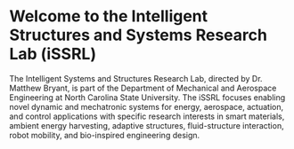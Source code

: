 # Welcome to the Intelligent Structures and Systems Research Lab (iSSRL)

The Intelligent Systems and Structures Research Lab, directed by Dr. Matthew Bryant, is part of the Department of Mechanical and Aerospace Engineering at North Carolina State University. The iSSRL focuses enabling novel dynamic and mechatronic systems for energy, aerospace, actuation, and control applications with specific research interests in smart materials, ambient energy harvesting, adaptive structures, fluid-structure interaction, robot mobility, and bio-inspired engineering design.
